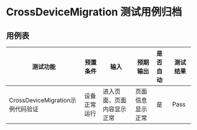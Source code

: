 # CrossDeviceMigration 测试用例归档

## 用例表

| 测试功能            | 预置条件       | 输入                                    | 预期输出     | 是否自动 | 测试结果 |
| ------------------- | -------------- |---------------------------------------|----------| :------- | -------- |
| CrossDeviceMigration示例代码验证    | 设备正常运行   | 进入页面，页面内容显示正常                   | 页面信息显示正常 | 是       | Pass     |